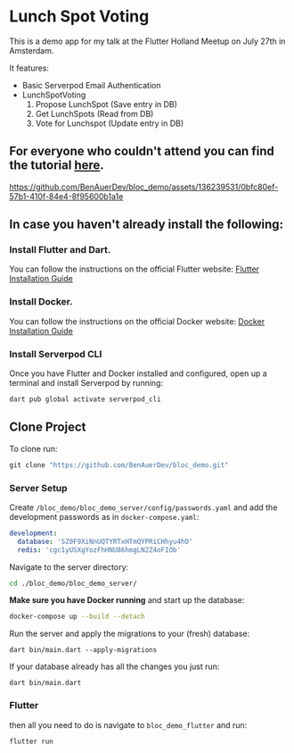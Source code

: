 # Lunch Spot Voting

This is a demo app for my talk at the Flutter Holland Meetup on July 27th in Amsterdam. 

It features:
- Basic Serverpod Email Authentication
- LunchSpotVoting
  1. Propose LunchSpot (Save entry in DB)
  2. Get LunchSpots (Read from DB)
  3. Vote for Lunchspot (Update entry in DB) 

## For everyone who couldn't attend you can find the tutorial [here](https://medium.com/@ben.auer.dev/managing-state-with-bloc-in-a-full-stack-flutter-serverpod-app-a403239ad301).

https://github.com/BenAuerDev/bloc_demo/assets/136239531/0bfc80ef-57b1-410f-84e4-8f95600b1a1e




## In case you haven't already install the following:

### Install Flutter and Dart. 
You can follow the instructions on the official Flutter website: [Flutter Installation Guide](https://docs.flutter.dev/get-started/install)

### Install Docker. 
You can follow the instructions on the official Docker website: [Docker Installation Guide](https://docs.docker.com/get-docker/)

### Install Serverpod CLI
Once you have Flutter and Docker installed and configured, open up a terminal and install Serverpod by running:
```bash
dart pub global activate serverpod_cli
```

## Clone Project
To clone run:

```dart
git clone "https://github.com/BenAuerDev/bloc_demo.git"
```

### Server Setup

Create `/bloc_demo/bloc_demo_server/config/passwords.yaml` and add the development passwords as in `docker-compose.yaml`:

```yaml
development:
  database: 'SZ0F9XiNnUQTYRTxHTmQYPRiCHhyu4hO'
  redis: 'cgc1yUSXgYozFhHNU86hmgLN2Z4oFIOb'
```

Navigate to the server directory:

```bash
cd ./bloc_demo/bloc_demo_server/
```

**Make sure you have Docker running** and start up the database:

```bash
docker-compose up --build --detach
```

Run the server and apply the migrations to your (fresh) database:

```shell
dart bin/main.dart --apply-migrations
```

If your database already has all the changes you just run:

```shell
dart bin/main.dart
```

### Flutter

then all you need to do is navigate to `bloc_demo_flutter` and run:

```shell
flutter run
```
